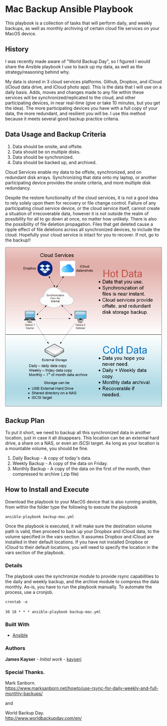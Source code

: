 
# Mac Backup Ansible Playbook  

This playbook is a collection of tasks that will perform daily, and weekly backups, as well as monthly archiving of certain cloud file services on your MacOS device.

## History  
I was recently made aware of "World Backup Day", so I figured I would share the Ansible playbook I use to back up my data, as well as the strategy/reasoning behind why.  

My data is stored in 3 cloud services platforms.  Github, Dropbox, and iCloud (iCloud data drive, and iCloud photo app).  This is the data that I will use on a daily basis.  Adds, moves and changes made to any file within these services will be synchronized/replicated to the cloud, and other participating devices, in near real-time (give or take 10 minutes, but you get the idea).  The more participating devices you have with a full copy of your data, the more redundant, and resilient you will be.  I use this method because it meets several good backup practice criteria. 

## Data Usage and Backup Criteria

1.  Data should be onsite, and offsite.  
2.  Data should be on multiple disks.  
3.  Data should be synchronized.  
4.  Data should be backed up, and archived.

Cloud Services enable my data to be offsite, synchronized, and on redundant disk arrays.  Synchronizing that data onto my laptop, or another participating device provides the onsite criteria, and more multiple disk redundancy. 

Despite the restore functionality of the cloud services, it is not a good idea to rely solely upon them for recovery or file change control.  Failure of any participating cloud service device, or the cloud service itself, cannot create a situation of irrecoverable data, however it is not outside the realm of possibility for all to go down at once, no matter how unlikely.  There is also the possibility of file deletion propagation.  Files that get deleted cause a ripple effect of file deletions across all synchronized devices, to include the cloud.  Hopefully your cloud service is intact for you to recover. If not, go to the backup!!


![Image of Backup Plan](https://github.com/kayserj/project-images/blob/master/mac-backup.png)


## Backup Plan
To put it short, we need to backup all this synchronized data in another location, just in case it all disappears.  This location can be an external hard drive, a share on a NAS, or even an iSCSI target.  As long as your location is a mountable volume, you should be fine.  

1.  Daily Backup - A copy of today's data.
2.  Weekly Backup - A copy of the data on Friday.
3.  Monthly Backup - A copy of the data on the first of the month, then compressed to archive (.zip file)


##  How to Install and Execute  

Download the playbook to your MacOS device that is also running ansible, from within the folder type the following to execute the playbook

```
ansible-playbook backup-mac.yml
```

Once the playbook is executed, it will make sure the destination volume path is valid, then proceed to back up your Dropbox and iCloud data, to the volume specified in the vars section.  It assumes Dropbox and iCloud are installed in their default locations.  If you have not installed Dropbox or iCloud to their default locations, you will need to specify the location in the vars section of the playbook. 

### Details
The playbook uses the synchronize module to provide rsync capabilities to the daily and weekly backup, and the archive module to compress the data monthly.  As-is, you have to run the playbook manually.  To automate the process, use a cronjob.  

```
crontab -e

30 18 * * * ansible-playbook backup-mac.yml
```

### Built With

* [Ansible](https://www.ansible.com/)


### Authors

**James Kayser** - *Initial work* - [kayserj](https://github.com/kayserj)

### Special Thanks. 
Mark Sanborn.  
https://www.marksanborn.net/howto/use-rsync-for-daily-weekly-and-full-monthly-backups/  

and   


World Backup Day.  
http://www.worldbackupday.com/en/


